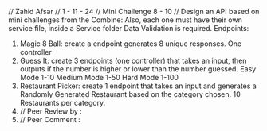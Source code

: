 // Zahid Afsar
// 1 - 11 - 24
// Mini Challenge 8 - 10
// Design an API based on mini challenges from the Combine:
Also, each one must have their own service file, inside a Service folder
Data Validation is required.
Endpoints:
1. Magic 8 Ball: create a endpoint generates 8 unique responses. One controller
2. Guess It: create 3 endpoints (one controller) that takes an input, then outputs if the number is higher or lower than the number guessed.
Easy Mode 1-10
Medium Mode 1-50
Hard Mode 1-100
3. Restaurant Picker: create 1 endpoint that takes an input and generates a Randomly Generated Restaurant based on the category chosen. 10 Restaurants per category.
4. // Peer Review by :
5. // Peer Comment :
